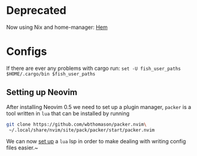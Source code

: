 

# Deprecated 
Now using Nix and home-manager: [Hem](https://github.com/ollyswanson/hem)

# Configs
If there are ever any problems with cargo run: `set -U fish_user_paths $HOME/.cargo/bin $fish_user_paths`

## Setting up Neovim

After installing Neovim 0.5 we need to set up a plugin manager, `packer` is a tool written in `lua` that can be installed by running 

```sh
git clone https://github.com/wbthomason/packer.nvim\
 ~/.local/share/nvim/site/pack/packer/start/packer.nvim
```

We can now [set up](https://www.chrisatmachine.com/Neovim/28-neovim-lua-development/) a `lua` lsp in order to make dealing with writing config files easier.~


